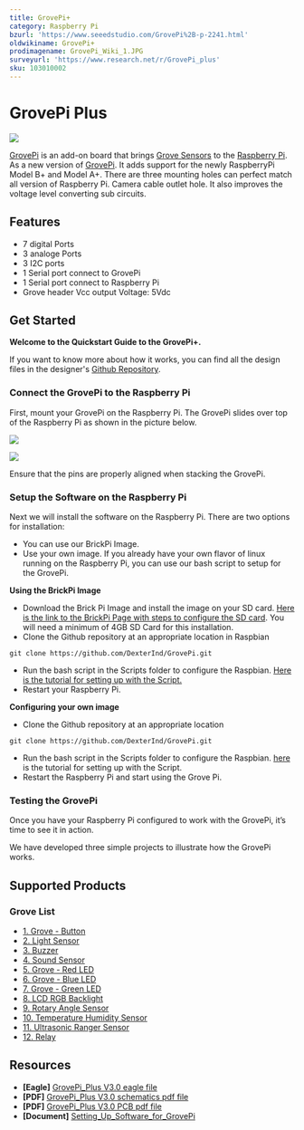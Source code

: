 ```yaml
---
title: GrovePi+
category: Raspberry Pi
bzurl: 'https://www.seeedstudio.com/GrovePi%2B-p-2241.html'
oldwikiname: GrovePi+
prodimagename: GrovePi_Wiki_1.JPG
surveyurl: 'https://www.research.net/r/GrovePi_plus'
sku: 103010002
---
```


# GrovePi Plus

![](https://github.com/SeeedDocument/GrovePi_Plus/raw/master/img/110060049%2010_02.jpg)

[GrovePi](http://www.dexterindustries.com/GrovePi/) is an add-on board that brings [Grove Sensors](/GROVE_System) to the [Raspberry Pi](http://www.seeedstudio.com/depot/s/Raspberry%2520Pi.html?search_in_description=0). As a new version of [GrovePi](http://www.seeedstudio.com/depot/GrovePi-p-1672.html). It adds support for the newly RaspberryPi Model B+ and Model A+. There are three mounting holes can perfect match all version of Raspberry Pi. Camera cable outlet hole. It also improves the voltage level converting sub circuits.

## Features

* 7 digital Ports
* 3 analoge Ports
* 3 I2C ports
* 1 Serial port connect to GrovePi
* 1 Serial port connect to Raspberry Pi
* Grove header Vcc output Voltage: 5Vdc

## Get Started

**Welcome to the Quickstart Guide to the GrovePi+.**

If you want to know more about how it works, you can find all the design files in the designer's [Github Repository](https://github.com/DexterInd/GrovePi).

### Connect the GrovePi to the Raspberry Pi

First, mount your GrovePi on the Raspberry Pi. The GrovePi slides over top of the Raspberry Pi as shown in the picture below.

![](https://github.com/SeeedDocument/GrovePi_Plus/raw/master/img/GrovePiPlus_wiki_3.jpg)

![](https://github.com/SeeedDocument/GrovePi_Plus/raw/master/img/GrovePi_Wiki_1.JPG)

Ensure that the pins are properly aligned when stacking the GrovePi.

### Setup the Software on the Raspberry Pi

Next we will install the software on the Raspberry Pi. There are two options for installation:

* You can use our BrickPi Image.
* Use your own image. If you already have your own flavor of linux running on the Raspberry Pi, you can use our bash script to setup for the GrovePi.

**Using the BrickPi Image**

* Download the Brick Pi Image and install the image on your SD card. [Here is the link to the BrickPi Page with steps to configure the SD card](http://www.dexterindustries.com/BrickPi/getting-started/pi-prep/). You will need a minimum of 4GB SD Card for this installation.
* Clone the Github repository at an appropriate location in Raspbian

```text
git clone https://github.com/DexterInd/GrovePi.git
```

* Run the bash script in the Scripts folder to configure the Raspbian. [Here is the tutorial for setting up with the Script.](http://www.dexterindustries.com/GrovePi/get-started-with-the-grovepi/setting-software/)
* Restart your Raspberry Pi.

**Configuring your own image**

* Clone the Github repository at an appropriate location

```text
git clone https://github.com/DexterInd/GrovePi.git
```

* Run the bash script in the Scripts folder to configure the Raspbian. [here](http://www.dexterindustries.com/GrovePi/get-started-with-the-grovepi/setting-software/) is the tutorial for setting up with the Script.
* Restart the Raspberry Pi and start using the Grove Pi.

### Testing the GrovePi

Once you have your Raspberry Pi configured to work with the GrovePi, it’s time to see it in action.

We have developed three simple projects to illustrate how the GrovePi works.

## Supported Products

### Grove List

* [1. Grove - Button ](/Grove-Button#With_Raspberry_Pi)
* [2. Light Sensor](/Grove-Light_Sensor#With_Raspberry_Pi)
* [3. Buzzer](/Grove-Buzzer#With_Raspberry_Pi)
* [4. Sound Sensor ](/Grove-Sound_Sensor#With_Raspberry_Pi)
* [5. Grove - Red LED ](/Grove-Red_LED#With_Raspberry_Pi)
* [6. Grove - Blue LED ](/Grove-LED#With_Raspberry_Pi)
* [7. Grove - Green LED ](/Grove-LED#With_Raspberry_Pi)
* [8. LCD RGB Backlight ](/Grove-LCD_RGB_Backlight#With_Raspberry_Pi)
* [9. Rotary Angle Sensor ](/Grove-Rotary_Angle_Sensor#With_Raspberry_Pi)
* [10. Temperature Humidity Sensor ](/Grove-Temperature_and_Humidity_Sensor#With_Raspberry_Pi)
* [11. Ultrasonic Ranger Sensor](/Grove-Ultrasonic_Ranger#With_Raspberry_Pi)
* [12. Relay](/Grove-Relay#With_Raspberry_Pi)

## Resources

* **\[Eagle\]** [GrovePi\_Plus V3.0 eagle file](https://github.com/SeeedDocument/GrovePi_Plus/raw/master/res/GrovePi%2BEagle%20FIle.zip)
* **\[PDF\]** [GrovePi\_Plus V3.0 schematics pdf file](https://github.com/SeeedDocument/GrovePi_Plus/raw/master/res/GrovePi%2B%20v3.0%20Sch.pdf)
* **\[PDF\]** [GrovePi\_Plus V3.0 PCB pdf file](https://github.com/SeeedDocument/GrovePi_Plus/raw/master/res/GrovePi%2B%20v3.0%20PCB.pdf)
* **\[Document\]** [Setting\_Up\_Software\_for\_GrovePi](https://github.com/SeeedDocument/GrovePi_Plus/raw/master/res/Setting_Up_Software_for_GrovePi.pdf)

